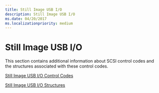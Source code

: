 ```yaml
---
title: Still Image USB I/O
description: Still Image USB I/O
ms.date: 04/20/2017
ms.localizationpriority: medium
---
```


# Still Image USB I/O





This section contains additional information about SCSI control codes and the structures associated with these control codes.

[Still Image USB I/O Control Codes](still-image-usb-i-o-control-codes.md)

[Still Image USB I/O Structures](still-image-usb-i-o-structures.md)

 

 




